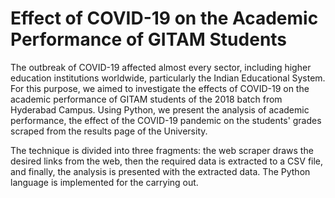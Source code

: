 # Effect of COVID-19 on the Academic Performance of GITAM Students

The outbreak of COVID-19 affected almost every sector, including higher education institutions worldwide, particularly the Indian Educational System. For this purpose, we aimed to investigate the effects of COVID-19 on the academic performance of GITAM students of the 2018 batch from Hyderabad Campus. Using Python, we present the analysis of academic performance, the effect of the COVID-19 pandemic on the students' grades scraped from the results page of the University.

The technique is divided into three fragments: the web scraper draws the desired links from the web, then the required data is extracted to a CSV file, and finally, the analysis is presented with the extracted data. The Python language is implemented for the carrying out.
